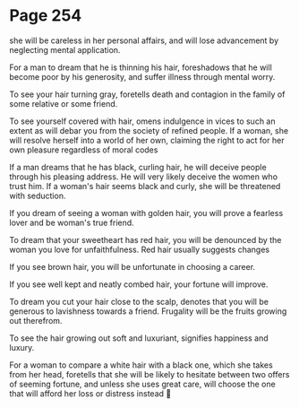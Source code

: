 # Page 254
she will be careless in her personal affairs, and will lose
advancement by neglecting mental application.


For a man to dream that he is thinning his hair, foreshadows that he will
become poor by his generosity, and suffer illness through mental worry.


To see your hair turning gray, foretells death and contagion
in the family of some relative or some friend.


To see yourself covered with hair, omens indulgence in vices to such
an extent as will debar you from the society of refined people.
If a woman, she will resolve herself into a world of her own,
claiming the right to act for her own pleasure regardless
of moral codes


If a man dreams that he has black, curling hair, he will deceive
people through his pleasing address. He will very likely deceive
the women who trust him. If a woman's hair seems black and curly,
she will be threatened with seduction.


If you dream of seeing a woman with golden hair, you will prove
a fearless lover and be woman's true friend.


To dream that your sweetheart has red hair, you will be
denounced by the woman you love for unfaithfulness.
Red hair usually suggests changes


If you see brown hair, you will be unfortunate in choosing a career.


If you see well kept and neatly combed hair, your fortune will improve.


To dream you cut your hair close to the scalp, denotes that
you will be generous to lavishness towards a friend.
Frugality will be the fruits growing out therefrom.


To see the hair growing out soft and luxuriant, signifies
happiness and luxury.


For a woman to compare a white hair with a black one, which she
takes from her head, foretells that she will be likely to hesitate
between two offers of seeming fortune, and unless she uses great care,
will choose the one that will afford her loss or distress instead
